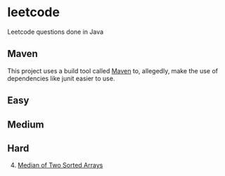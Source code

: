 # leetcode
Leetcode questions done in Java

## Maven

This project uses a build tool called <a href="https://maven.apache.org/">Maven</a> to, allegedly, make the use of dependencies like junit easier to use.

## Easy

## Medium

## Hard
4. <a href="https://github.com/matthewgraca/leetcode/tree/master/src/main/java/mgraca/hard/MedianOfTwoSortedArrays.java">Median of Two Sorted Arrays</a>
